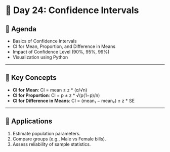 # 📘 Day 24: Confidence Intervals  

## 📌 Agenda  
- Basics of Confidence Intervals  
- CI for Mean, Proportion, and Difference in Means  
- Impact of Confidence Level (90%, 95%, 99%)  
- Visualization using Python  

---

## 🧾 Key Concepts  

- **CI for Mean**:  CI = mean ± z * (σ/√n)  
- **CI for Proportion**:  CI = p ± z * √(p(1−p)/n)  
- **CI for Difference in Means**: CI = (mean₁ − mean₂) ± z * SE  

---

## 🔹 Applications  
1. Estimate population parameters.  
2. Compare groups (e.g., Male vs Female bills).  
3. Assess reliability of sample statistics.  

